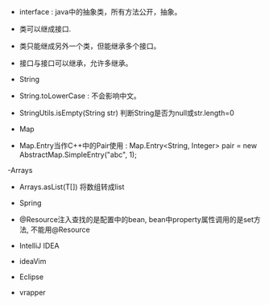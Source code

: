 - interface : java中的抽象类，所有方法公开，抽象。

 - 类可以继成接口.

 - 类只能继成另外一个类，但能继承多个接口。

 - 接口与接口可以继承，允许多继承。

- String

 - String.toLowerCase :  不会影响中文。

 - StringUtils.isEmpty(String str) 判断String是否为null或str.length=0

- Map

 - Map.Entry当作C++中的Pair使用 : Map.Entry<String, Integer> pair = new AbstractMap.SimpleEntry("abc", 1);

-Arrays

 - Arrays.asList(T[]) 将数组转成list

- Spring

 - @Resource注入查找的是配置中的bean, bean中property属性调用的是set方法, 不能用@Resource

- IntelliJ IDEA

 - ideaVim

- Eclipse

 - vrapper
